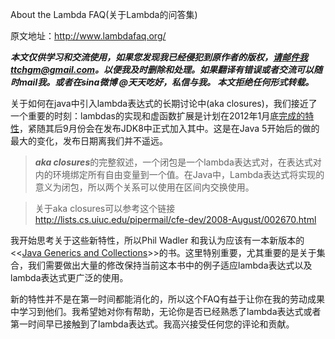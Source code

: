 About the Lambda FAQ(关于Lambda的问答集)

原文地址：http://www.lambdafaq.org/

 ***本文仅供学习和交流使用，如果您发现我已经侵犯到原作者的版权，请邮件我ttchgm@gmail.com。以便我及时删除和处理。如果翻译有错误或者交流可以随时mail我。或者在sina微博 @天天吃好，私信与我。 本文拒绝任何形式转载。***

  关于如何在java中引入lambda表达式的长期讨论中(aka closures)，我们接近了一个重要的时刻：lambdas的实现和虚函数扩展是计划在2012年1月底[完成的特性][1]，紧随其后9月份会在发布JDK8中正式加入其中。这是在Java 5开始后的做的最大的变化，发布日期离我们并不遥远。 

> ***aka closures***的完整叙述，一个闭包是一个lambda表达式对，在表达式对内的环境绑定所有自由变量到一个值。在Java中，Lambda表达式将实现的意义为闭包，所以两个关系可以使用在区间内交换使用。

>关于aka closures可以参考这个链接 http://lists.cs.uiuc.edu/pipermail/cfe-dev/2008-August/002670.html

我开始思考关于这些新特性，所以Phil Wadler 和我认为应该有一本新版本的<<[Java Generics and Collections][2]>>的书。这里特别重要，尤其重要的是关于集合，我们需要做出大量的修改保持当前这本书中的例子适应lambda表达式以及lambda表达式更广泛的使用。

新的特性并不是在第一时间都能消化的，所以这个FAQ有益于让你在我的劳动成果中学习到他们。我希望她对你有帮助，无论你是否已经熟悉了lambda表达式或者第一时间早已接触到了lambda表达式。我高兴接受任何您的评论和贡献。


  [1]: http://openjdk.java.net/jeps/126
  [2]: http://shop.oreilly.com/product/9780596527754.do